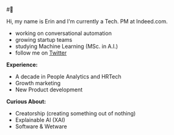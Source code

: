 #🌃

Hi, my name is Erin and I'm currently a Tech. PM at Indeed.com. 

- working on conversational automation
- growing startup teams
- studying Machine Learning (MSc. in A.I.)
- follow me on <a href=https://twitter.com/erinkhoo>Twitter</a>

**Experience:**

- A decade in People Analytics and HRTech
- Growth marketing
- New Product development

**Curious About:**

- Creatorship (creating something out of nothing)
- Explainable AI (XAI)
- Software & Wetware